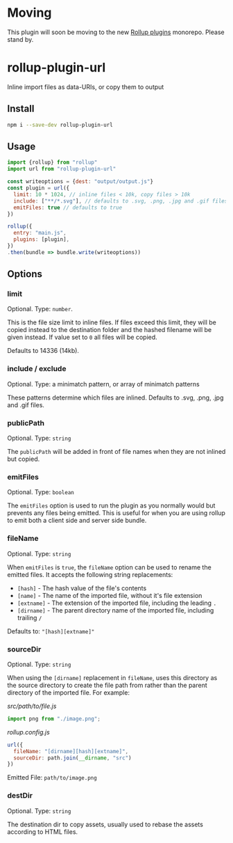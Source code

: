 # Moving

This plugin will soon be moving to the new [Rollup plugins](https://github.com/rollup/plugins) monorepo. Please stand by.

# rollup-plugin-url

Inline import files as data-URIs, or copy them to output

## Install

```sh
npm i --save-dev rollup-plugin-url
```

## Usage

```js
import {rollup} from "rollup"
import url from "rollup-plugin-url"

const writeoptions = {dest: "output/output.js"}
const plugin = url({
  limit: 10 * 1024, // inline files < 10k, copy files > 10k
  include: ["**/*.svg"], // defaults to .svg, .png, .jpg and .gif files
  emitFiles: true // defaults to true
})

rollup({
  entry: "main.js",
  plugins: [plugin],
})
.then(bundle => bundle.write(writeoptions))
```

## Options

### limit

Optional. Type: `number`.

This is the file size limit to inline files. If files exceed this limit, they
will be copied instead to the destination folder and the hashed filename will
be given instead. If value set to `0` all files will be copied.

Defaults to 14336 (14kb).

### include / exclude

Optional. Type: a minimatch pattern, or array of minimatch patterns

These patterns determine which files are inlined. Defaults to .svg, .png, .jpg
and .gif files.

### publicPath

Optional. Type: `string`

The `publicPath` will be added in front of file names when they are not inlined
but copied.

### emitFiles

Optional. Type: `boolean`

The `emitFiles` option is used to run the plugin as you normally would but prevents any files being emitted. This is useful for when you are using rollup to emit both a client side and server side bundle.

### fileName

Optional. Type: `string`

When `emitFiles` is `true`, the `fileName` option can be used to rename the emitted files. It accepts the following string replacements:

- `[hash]` - The hash value of the file's contents
- `[name]` - The name of the imported file, without it's file extension
- `[extname]` - The extension of the imported file, including the leading `.`
- `[dirname]` - The parent directory name of the imported file, including trailing `/`

Defaults to: `"[hash][extname]"`

### sourceDir

Optional. Type: `string`

When using the `[dirname]` replacement in `fileName`, uses this directory as the source directory to create the file path from rather than the parent directory of the imported file. For example:

*src/path/to/file.js*
```js
import png from "./image.png";
```
*rollup.config.js*
```js
url({
  fileName: "[dirname][hash][extname]",
  sourceDir: path.join(__dirname, "src")
})
```
Emitted File: `path/to/image.png`

### destDir

Optional. Type: `string`

The destination dir to copy assets, usually used to rebase the assets according to HTML files.

